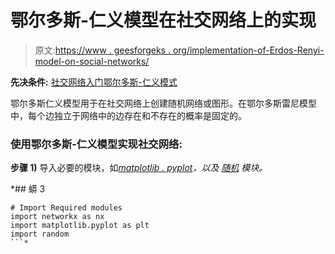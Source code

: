 # 鄂尔多斯-仁义模型在社交网络上的实现

> 原文:[https://www . geesforgeks . org/implementation-of-Erdos-Renyi-model-on-social-networks/](https://www.geeksforgeeks.org/implementation-of-erdos-renyi-model-on-social-networks/)

**先决条件:** [社交网络入门](https://www.geeksforgeeks.org/introduction-to-social-networks-using-networkx-in-python/)[鄂尔多斯-仁义模式](https://www.geeksforgeeks.org/erdos-renyl-model-generating-random-graphs/)

鄂尔多斯仁义模型用于在社交网络上创建随机网络或图形。在鄂尔多斯雷尼模型中，每个边独立于网络中的边存在和不存在的概率是固定的。

### 使用鄂尔多斯-仁义模型实现社交网络:

**步骤 1)** 导入必要的模块，如[](https://www.geeksforgeeks.org/networkx-python-software-package-study-complex-networks/)*[*matplotlib . pyplot*](https://www.geeksforgeeks.org/pyplot-in-matplotlib/)，以及 [*随机*](https://www.geeksforgeeks.org/random-random-function-in-python/) 模块。*

 *## 蟒 3

```
# Import Required modules
import networkx as nx
import matplotlib.pyplot as plt
import random
```*